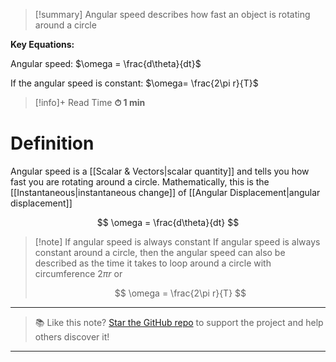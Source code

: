 
> [!summary]
Angular speed describes how fast an object is rotating around a circle
> 
**Key Equations:**
> 
Angular speed:
$\omega = \frac{d\theta}{dt}$
> 
If the angular speed is constant:
$\omega= \frac{2\pi r}{T}$

>[!info]+ Read Time
**⏱ 1 min**

# Definition 
Angular speed is a [[Scalar & Vectors|scalar quantity]] and tells you how fast you are rotating around a circle. Mathematically, this is the [[Instantaneous|instantaneous change]] of [[Angular Displacement|angular displacement]]

$$
\omega = \frac{d\theta}{dt}
$$

> [!note] If angular speed is always constant
If angular speed is always constant around a circle, then the angular speed can also be described as the time it takes to loop around a circle with circumference $2\pi r$ or 
> 
> $$
\omega = \frac{2\pi r}{T}
> $$


---

> 📚 Like this note? [Star the GitHub repo](https://github.com/rajeevphysics/Obsidian-MathMatter) to support the project and help others discover it!

---
